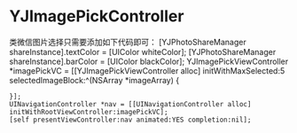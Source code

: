 # YJImagePickController
类微信图片选择只需要添加如下代码即可：
[YJPhotoShareManager shareInstance].textColor = [UIColor whiteColor];
    [YJPhotoShareManager shareInstance].barColor = [UIColor blackColor];
    YJImagePickViewController *imagePickVC = [[YJImagePickViewController alloc] initWithMaxSelected:5 selectedImageBlock:^(NSArray *imageArray) {
        
    }];
    UINavigationController *nav = [[UINavigationController alloc] initWithRootViewController:imagePickVC];
    [self presentViewController:nav animated:YES completion:nil];
